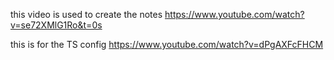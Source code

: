 this video is used to create the notes
https://www.youtube.com/watch?v=se72XMlG1Ro&t=0s

this is for the TS config 
https://www.youtube.com/watch?v=dPgAXFcFHCM